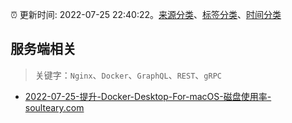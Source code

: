 :alarm_clock: 更新时间: 2022-07-25 22:40:22。[来源分类](../README.md)、[标签分类](../TAGS.md)、[时间分类](../TIMELINE.md)

## 服务端相关


> 关键字：`Nginx`、`Docker`、`GraphQL`、`REST`、`gRPC`



- [2022-07-25-提升-Docker-Desktop-For-macOS-磁盘使用率-soulteary.com](https://blogread.cn/news/go.php?idItem=15236&url=https%3A%2F%2Fsoulteary.com%2F2021%2F04%2F24%2Fimprove-docker-desktop-for-macos-disk-usage.html%3Fcomefrom%3Dhttps%253A%252F%252Fblogread.cn%252Fnews%252F) 